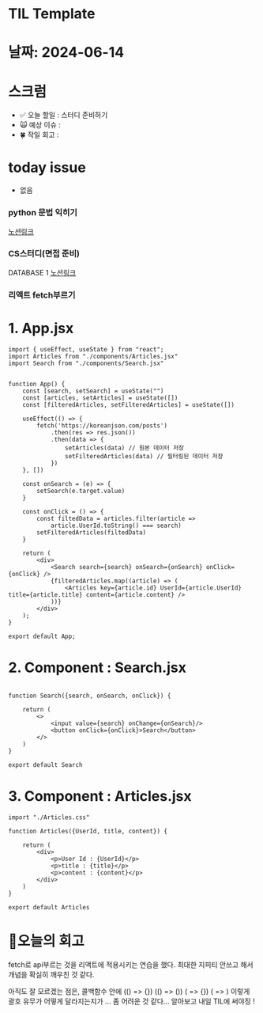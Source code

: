 # TIL Template

# 날짜: 2024-06-14

# 스크럼
- ✅ 오늘 할일 : 스터디 준비하기
- 🙀 예상 이슈 : 
- 🍀 작일 회고 : 


# today issue
- 없음

### python 문법 익히기
[노션링크](https://www.notion.so/python-7420b6e1d0ea48e9a21f1fa5fd04aafe?pvs=4)

### CS스터디(면접 준비)

DATABASE 1
[노션링크](https://goorm.notion.site/veronica-740a16a2b8fe47f5a5eaf07caef7d817?pvs=4)

### 리액트 fetch부르기
# 1. App.jsx
```
import { useEffect, useState } from "react";
import Articles from "./components/Articles.jsx"
import Search from "./components/Search.jsx"


function App() {
    const [search, setSearch] = useState("")
    const [articles, setArticles] = useState([])
    const [filteredArticles, setFilteredArticles] = useState([])

    useEffect(() => {
        fetch('https://koreanjson.com/posts')
            .then(res => res.json())
            .then(data => {
                setArticles(data) // 원본 데이터 저장
                setFilteredArticles(data) // 필터링된 데이터 저장
            })
    }, [])

    const onSearch = (e) => {
        setSearch(e.target.value)
    }

    const onClick = () => {
        const filtedData = articles.filter(article =>
            article.UserId.toString() === search)
        setFilteredArticles(filtedData)
    }

    return (
        <div>
            <Search search={search} onSearch={onSearch} onClick={onClick} />
            {filteredArticles.map((article) => (
                <Articles key={article.id} UserId={article.UserId} title={article.title} content={article.content} />
            ))}
        </div>
    );
}

export default App;
```

# 2. Component : Search.jsx
```

function Search({search, onSearch, onClick}) {

    return (
        <>
            <input value={search} onChange={onSearch}/>
            <button onClick={onClick}>Search</button>
        </>
    )
}

export default Search
```

# 3. Component : Articles.jsx
```
import "./Articles.css"

function Articles({UserId, title, content}) {

    return (
        <div>
            <p>User Id : {UserId}</p>
            <p>title : {title}</p>
            <p>content : {content}</p>
        </div>
    )
}

export default Articles
```


# 🎱오늘의 회고
fetch로 api부르는 것을 리액트에 적용시키는 연습을 했다.
최대한 지피티 안쓰고 해서 개념을 확실히 깨우친 것 같다.

아직도 잘 모르겠는 점은, 콜백함수 안에
(() => {})
(() => ())
( => {})
( => )
이렇게 괄호 유무가 어떻게 달라지는지가 ... 좀 어려운 것 같다... 알아보고 내일 TIL에 써야징 !
